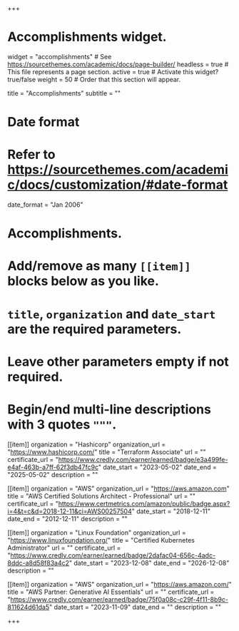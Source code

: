 +++
# Accomplishments widget.
widget = "accomplishments"  # See https://sourcethemes.com/academic/docs/page-builder/
headless = true  # This file represents a page section.
active = true  # Activate this widget? true/false
weight = 50  # Order that this section will appear.

title = "Accomplish&shy;ments"
subtitle = ""

# Date format
#   Refer to https://sourcethemes.com/academic/docs/customization/#date-format
date_format = "Jan 2006"

# Accomplishments.
#   Add/remove as many `[[item]]` blocks below as you like.
#   `title`, `organization` and `date_start` are the required parameters.
#   Leave other parameters empty if not required.
#   Begin/end multi-line descriptions with 3 quotes `"""`.

[[item]]
  organization = "Hashicorp"
  organization_url = "https://www.hashicorp.com/"
  title = "Terraform Associate"
  url = ""
  certificate_url = "https://www.credly.com/earner/earned/badge/e3a499fe-e4af-463b-a7ff-62f3db47fc9c"
  date_start = "2023-05-02"
  date_end = "2025-05-02"
  description = ""

[[item]]
  organization = "AWS"
  organization_url = "https://aws.amazon.com"
  title = "AWS Certified Solutions Architect - Professional"
  url = ""
  certificate_url = "https://www.certmetrics.com/amazon/public/badge.aspx?i=4&t=c&d=2018-12-11&ci=AWS00257504"
  date_start = "2018-12-11"
  date_end = "2012-12-11"
  description = ""
  
[[item]]
  organization = "Linux Foundation"
  organization_url = "https://www.linuxfoundation.org/"
  title = "Certified Kubernetes Administrator"
  url = ""
  certificate_url = "https://www.credly.com/earner/earned/badge/2dafac04-656c-4adc-8ddc-a8d58f83a4c2"
  date_start = "2023-12-08"
  date_end = "2026-12-08"
  description = ""

[[item]]
  organization = "AWS"
  organization_url = "https://aws.amazon.com/"
  title = "AWS Partner: Generative AI Essentials"
  url = ""
  certificate_url = "https://www.credly.com/earner/earned/badge/75f0a08c-c29f-4f11-8b9c-811624d61da5"
  date_start = "2023-11-09"
  date_end = ""
  description = ""

+++
